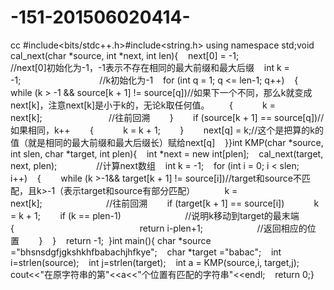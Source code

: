 # -151-201506020414-
cc
#include<bits/stdc++.h>#include<string.h>
using namespace std;void cal_next(char *source, int *next, int len){    next[0] = -1;                              //next[0]初始化为-1，-1表示不存在相同的最大前缀和最大后缀    int k = -1;                                //k初始化为-1    for (int q = 1; q <= len-1; q++)    {        while (k > -1 && source[k + 1] != source[q])//如果下一个不同，那么k就变成next[k]，注意next[k]是小于k的，无论k取任何值。        {            k = next[k];                           //往前回溯        }        if (source[k + 1] == source[q])//如果相同，k++        {            k = k + 1;        }        next[q] = k;//这个是把算的k的值（就是相同的最大前缀和最大后缀长）赋给next[q]    }}int KMP(char *source, int slen, char *target, int plen){    int *next = new int[plen];    cal_next(target, next, plen);                //计算next数组    int k = -1;    for (int i = 0; i < slen; i++)    {        while (k >-1&& target[k + 1] != source[i])//target和source不匹配，且k>-1（表示target和source有部分匹配）            k = next[k];                          //往前回溯        if (target[k + 1] == source[i])            k = k + 1;        if (k == plen-1)                          //说明k移动到target的最末端        {                                                   return i-plen+1;                      //返回相应的位置        }    }    return -1;  }int main(){ char *source ="bhsnsdgfjgkshkhfbabachjhfkye";    char *target ="babac";    int i=strlen(source);    int j=strlen(target);    int a = KMP(source,i, target,j);    cout<<"在原字符串的第"<<a<<"个位置有匹配的字符串"<<endl;    return 0;}






